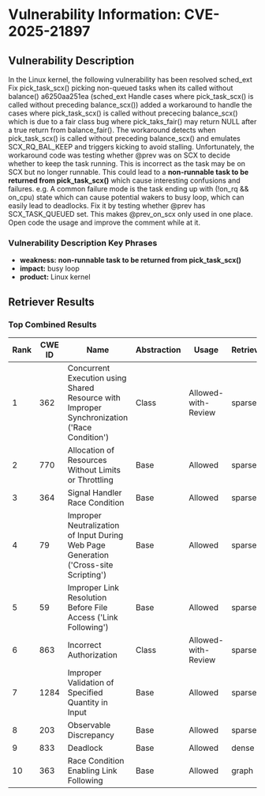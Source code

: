 # Vulnerability Information: CVE-2025-21897

## Vulnerability Description
In the Linux kernel, the following vulnerability has been resolved sched_ext Fix pick_task_scx() picking non-queued tasks when its called without balance() a6250aa251ea (sched_ext Handle cases where pick_task_scx() is called without preceding balance_scx()) added a workaround to handle the cases where pick_task_scx() is called without prececing balance_scx() which is due to a fair class bug where pick_taks_fair() may return NULL after a true return from balance_fair(). The workaround detects when pick_task_scx() is called without preceding balance_scx() and emulates SCX_RQ_BAL_KEEP and triggers kicking to avoid stalling. Unfortunately, the workaround code was testing whether @prev was on SCX to decide whether to keep the task running. This is incorrect as the task may be on SCX but no longer runnable. This could lead to a **non-runnable task to be returned from pick_task_scx()** which cause interesting confusions and failures. e.g. A common failure mode is the task ending up with (!on_rq && on_cpu) state which can cause potential wakers to busy loop, which can easily lead to deadlocks. Fix it by testing whether @prev has SCX_TASK_QUEUED set. This makes @prev_on_scx only used in one place. Open code the usage and improve the comment while at it.

### Vulnerability Description Key Phrases
- **weakness:** **non-runnable task to be returned from pick_task_scx()**
- **impact:** busy loop
- **product:** Linux kernel

## Retriever Results

### Top Combined Results

| Rank | CWE ID | Name | Abstraction | Usage  | Retrievers | Individual Scores |
|------|--------|------|-------------|-------|------------|-------------------|
| 1 | 362 | Concurrent Execution using Shared Resource with Improper Synchronization ('Race Condition') | Class | Allowed-with-Review | sparse | 0.823 |
| 2 | 770 | Allocation of Resources Without Limits or Throttling | Base | Allowed | sparse | 0.790 |
| 3 | 364 | Signal Handler Race Condition | Base | Allowed | sparse | 0.788 |
| 4 | 79 | Improper Neutralization of Input During Web Page Generation ('Cross-site Scripting') | Base | Allowed | sparse | 0.786 |
| 5 | 59 | Improper Link Resolution Before File Access ('Link Following') | Base | Allowed | sparse | 0.780 |
| 6 | 863 | Incorrect Authorization | Class | Allowed-with-Review | sparse | 0.779 |
| 7 | 1284 | Improper Validation of Specified Quantity in Input | Base | Allowed | sparse | 0.769 |
| 8 | 203 | Observable Discrepancy | Base | Allowed | sparse | 0.768 |
| 9 | 833 | Deadlock | Base | Allowed | dense | 0.515 |
| 10 | 363 | Race Condition Enabling Link Following | Base | Allowed | graph | 0.003 |

